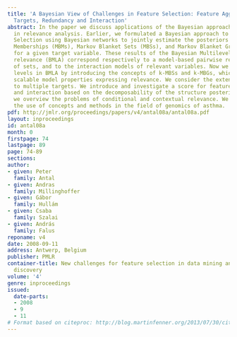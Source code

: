```yaml
---
title: 'A Bayesian View of Challenges in Feature Selection: Feature Aggregation, Multiple
  Targets, Redundancy and Interaction'
abstract: In the paper we discuss applications of the Bayesian approach to new challenges
  in relevance analysis. Earlier, we formulated a Bayesian approach to Feature Subset
  Selection using Bayesian networks to jointly estimate the posteriors of Markov Blanket
  Memberships (MBMs), Markov Blanket Sets (MBSs), and Markov Blanket Graphs (MBGs)
  for a given target variable. These results of the Bayesian Multilevel Analysis of
  relevance (BMLA) correspond respectively to a model-based pairwise relevance, relevance
  of sets, and to the interaction models of relevant variables. Now we formulate refined
  levels in BMLA by introducing the concepts of k-MBSs and k-MBGs, which are intermediate,
  scalable model properties expressing relevance. We consider the extension of BMLA
  to multiple targets. We introduce and investigate a score for feature redundancy
  and interaction based on the decomposability of the structure posterior. Finally,
  we overview the problems of conditional and contextual relevance. We demonstrate
  the use of concepts and methods in the field of genomics of asthma.
pdf: http://jmlr.org/proceedings/papers/v4/antal08a/antal08a.pdf
layout: inproceedings
id: antal08a
month: 0
firstpage: 74
lastpage: 89
page: 74-89
sections: 
author:
- given: Peter
  family: Antal
- given: Andras
  family: Millinghoffer
- given: Gábor
  family: Hullám
- given: Csaba
  family: Szalai
- given: András
  family: Falus
reponame: v4
date: 2008-09-11
address: Antwerp, Belgium
publisher: PMLR
container-title: New challenges for feature selection in data mining and knowledge
  discovery
volume: '4'
genre: inproceedings
issued:
  date-parts:
  - 2008
  - 9
  - 11
# Format based on citeproc: http://blog.martinfenner.org/2013/07/30/citeproc-yaml-for-bibliographies/
---
```

